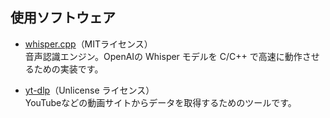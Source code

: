 ## 使用ソフトウェア

- [whisper.cpp](https://github.com/ggerganov/whisper.cpp)（MITライセンス）  
  音声認識エンジン。OpenAIの Whisper モデルを C/C++ で高速に動作させるための実装です。

- [yt-dlp](https://github.com/yt-dlp/yt-dlp)（Unlicense ライセンス）  
  YouTubeなどの動画サイトからデータを取得するためのツールです。
